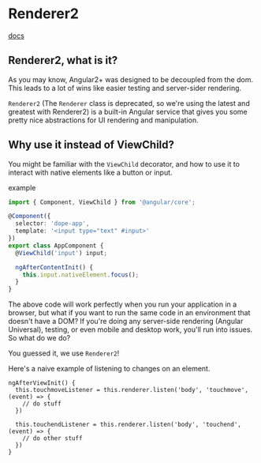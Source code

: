 # Renderer2

[docs](https://angular.io/api/core/Renderer2)

## Renderer2, what is it?
As you may know, Angular2+ was designed to be decoupled from the dom. This leads to a lot of wins like easier testing and server-sider rendering.

`Renderer2` (The `Renderer` class is deprecated, so we're using the latest and greatest with Renderer2) is a built-in Angular service that gives you some pretty nice abstractions for UI rendering and manipulation.

## Why use it instead of ViewChild?
You might be familiar with the `ViewChild` decorator, and how to use it to interact with native elements like a button or input.

example
```typescript
import { Component, ViewChild } from '@angular/core';

@Component({
  selector: 'dope-app',
  template: '<input type="text" #input>'
})
export class AppComponent {
  @ViewChild('input') input;

  ngAfterContentInit() {
    this.input.nativeElement.focus();
  }
}
```

The above code will work perfectly when you run your application in a browser, but what if you want to run the same code in an environment that doesn't have a DOM? If you're doing any server-side rendering (Angular Universal), testing, or even mobile and desktop work, you'll run into issues. So what do we do?

You guessed it, we use `Renderer2`!

Here's a naive example of listening to changes on an element.
```
ngAfterViewInit() {
  this.touchmoveListener = this.renderer.listen('body', 'touchmove', (event) => {
    // do stuff
  })

  this.touchendListener = this.renderer.listen('body', 'touchend', (event) => {
    // do other stuff
  })
}
```
